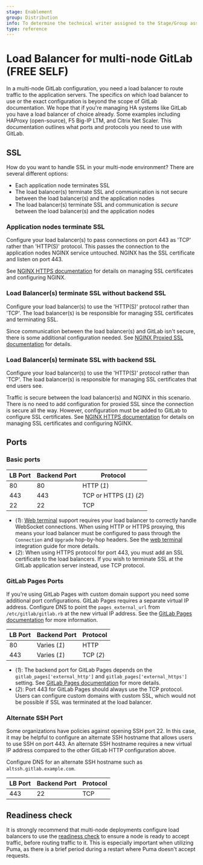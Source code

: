 ```yaml
---
stage: Enablement
group: Distribution
info: To determine the technical writer assigned to the Stage/Group associated with this page, see https://about.gitlab.com/handbook/engineering/ux/technical-writing/#assignments
type: reference
---
```


# Load Balancer for multi-node GitLab **(FREE SELF)**

In a multi-node GitLab configuration, you need a load balancer to route
traffic to the application servers. The specifics on which load balancer to use
or the exact configuration is beyond the scope of GitLab documentation. We hope
that if you're managing HA systems like GitLab you have a load balancer of
choice already. Some examples including HAProxy (open-source), F5 Big-IP LTM,
and Citrix Net Scaler. This documentation outlines what ports and protocols
you need to use with GitLab.

## SSL

How do you want to handle SSL in your multi-node environment? There are several different
options:

- Each application node terminates SSL
- The load balancer(s) terminate SSL and communication is not secure between
  the load balancer(s) and the application nodes
- The load balancer(s) terminate SSL and communication is *secure* between the
  load balancer(s) and the application nodes

### Application nodes terminate SSL

Configure your load balancer(s) to pass connections on port 443 as 'TCP' rather
than 'HTTP(S)' protocol. This passes the connection to the application nodes
NGINX service untouched. NGINX has the SSL certificate and listen on port 443.

See [NGINX HTTPS documentation](https://docs.gitlab.com/omnibus/settings/nginx.html#enable-https)
for details on managing SSL certificates and configuring NGINX.

### Load Balancer(s) terminate SSL without backend SSL

Configure your load balancer(s) to use the 'HTTP(S)' protocol rather than 'TCP'.
The load balancer(s) is be responsible for managing SSL certificates and
terminating SSL.

Since communication between the load balancer(s) and GitLab isn't secure,
there is some additional configuration needed. See
[NGINX Proxied SSL documentation](https://docs.gitlab.com/omnibus/settings/nginx.html#supporting-proxied-ssl)
for details.

### Load Balancer(s) terminate SSL with backend SSL

Configure your load balancer(s) to use the 'HTTP(S)' protocol rather than 'TCP'.
The load balancer(s) is responsible for managing SSL certificates that
end users see.

Traffic is secure between the load balancer(s) and NGINX in this
scenario. There is no need to add configuration for proxied SSL since the
connection is secure all the way. However, configuration must be
added to GitLab to configure SSL certificates. See
[NGINX HTTPS documentation](https://docs.gitlab.com/omnibus/settings/nginx.html#enable-https)
for details on managing SSL certificates and configuring NGINX.

## Ports

### Basic ports

| LB Port | Backend Port | Protocol                 |
| ------- | ------------ | ------------------------ |
| 80      | 80           | HTTP (*1*)               |
| 443     | 443          | TCP or HTTPS (*1*) (*2*) |
| 22      | 22           | TCP                      |

- (*1*): [Web terminal](../ci/environments/index.md#web-terminals-deprecated) support requires
  your load balancer to correctly handle WebSocket connections. When using
  HTTP or HTTPS proxying, this means your load balancer must be configured
  to pass through the `Connection` and `Upgrade` hop-by-hop headers. See the
  [web terminal](integration/terminal.md) integration guide for
  more details.
- (*2*): When using HTTPS protocol for port 443, you must add an SSL
  certificate to the load balancers. If you wish to terminate SSL at the
  GitLab application server instead, use TCP protocol.

### GitLab Pages Ports

If you're using GitLab Pages with custom domain support you need some
additional port configurations.
GitLab Pages requires a separate virtual IP address. Configure DNS to point the
`pages_external_url` from `/etc/gitlab/gitlab.rb` at the new virtual IP address. See the
[GitLab Pages documentation](pages/index.md) for more information.

| LB Port | Backend Port  | Protocol  |
| ------- | ------------- | --------- |
| 80      | Varies (*1*)  | HTTP      |
| 443     | Varies (*1*)  | TCP (*2*) |

- (*1*): The backend port for GitLab Pages depends on the
  `gitlab_pages['external_http']` and `gitlab_pages['external_https']`
  setting. See [GitLab Pages documentation](pages/index.md) for more details.
- (*2*): Port 443 for GitLab Pages should always use the TCP protocol. Users can
  configure custom domains with custom SSL, which would not be possible
  if SSL was terminated at the load balancer.

### Alternate SSH Port

Some organizations have policies against opening SSH port 22. In this case,
it may be helpful to configure an alternate SSH hostname that allows users
to use SSH on port 443. An alternate SSH hostname requires a new virtual IP address
compared to the other GitLab HTTP configuration above.

Configure DNS for an alternate SSH hostname such as `altssh.gitlab.example.com`.

| LB Port | Backend Port | Protocol |
| ------- | ------------ | -------- |
| 443     | 22           | TCP      |

## Readiness check

It is strongly recommend that multi-node deployments configure load balancers to use the [readiness check](../user/admin_area/monitoring/health_check.md#readiness) to ensure a node is ready to accept traffic, before routing traffic to it. This is especially important when utilizing Puma, as there is a brief period during a restart where Puma doesn't accept requests.

<!-- ## Troubleshooting

Include any troubleshooting steps that you can foresee. If you know beforehand what issues
one might have when setting this up, or when something is changed, or on upgrading, it's
important to describe those, too. Think of things that may go wrong and include them here.
This is important to minimize requests for support, and to avoid doc comments with
questions that you know someone might ask.

Each scenario can be a third-level heading, e.g. `### Getting error message X`.
If you have none to add when creating a doc, leave this section in place
but commented out to help encourage others to add to it in the future. -->
